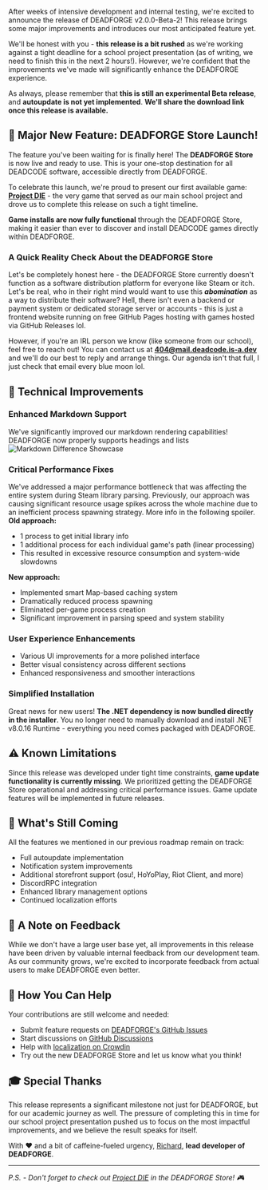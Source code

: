 After weeks of intensive development and internal testing, we're excited to announce the release of DEADFORGE v2.0.0-Beta-2! This release brings some major improvements and introduces our most anticipated feature yet.

We'll be honest with you - **this release is a bit rushed** as we're working against a tight deadline for a school project presentation (as of writing, we need to finish this in the next 2 hours!). However, we're confident that the improvements we've made will significantly enhance the DEADFORGE experience.

As always, please remember that **this is still an experimental Beta release**, and **autoupdate is not yet implemented**. **We'll share the download link once this release is available.**

## 🎉 Major New Feature: DEADFORGE Store Launch!

The feature you've been waiting for is finally here! The **DEADFORGE Store** is now live and ready to use. This is your one-stop destination for all DEADCODE software, accessible directly from DEADFORGE.

To celebrate this launch, we're proud to present our first available game: **[Project DIE](https://deadcode.is-a.dev/DEADFORGE/store/soft/die)** - the very game that served as our main school project and drove us to complete this release on such a tight timeline.

**Game installs are now fully functional** through the DEADFORGE Store, making it easier than ever to discover and install DEADCODE games directly within DEADFORGE.

### A Quick Reality Check About the DEADFORGE Store

Let's be completely honest here - the DEADFORGE Store currently doesn't function as a software distribution platform for everyone like Steam or itch. Let's be real, who in their right mind would want to use this _**abomination**_ as a way to distribute their software? Hell, there isn't even a backend or payment system or dedicated storage server or accounts - this is just a frontend website running on free GitHub Pages hosting with games hosted via GitHub Releases lol.

However, if you're an IRL person we know (like someone from our school), feel free to reach out! You can contact us at **404@mail.deadcode.is-a.dev** and we'll do our best to reply and arrange things. Our agenda isn't that full, I just check that email every blue moon lol.

## 🔧 Technical Improvements

### Enhanced Markdown Support
We've significantly improved our markdown rendering capabilities! DEADFORGE now properly supports headings and lists
![Markdown Difference Showcase](https://deadcode.is-a.dev/DeadForgeExternalData/articles/deadforge-v2-beta-release-2/markdowndiff.png)

### Critical Performance Fixes
We've addressed a major performance bottleneck that was affecting the entire system during Steam library parsing. Previously, our approach was causing significant resource usage spikes across the whole machine due to an inefficient process spawning strategy. More info in the following spoiler.
<spoiler>
**Old approach:**
- 1 process to get initial library info
- 1 additional process for each individual game's path (linear processing)
- This resulted in excessive resource consumption and system-wide slowdowns

**New approach:**
- Implemented smart Map-based caching system
- Dramatically reduced process spawning
- Eliminated per-game process creation
- Significant improvement in parsing speed and system stability
</spoiler>

### User Experience Enhancements
- Various UI improvements for a more polished interface
- Better visual consistency across different sections
- Enhanced responsiveness and smoother interactions

### Simplified Installation
Great news for new users! **The .NET dependency is now bundled directly in the installer**. You no longer need to manually download and install .NET v8.0.16 Runtime - everything you need comes packaged with DEADFORGE.

## ⚠️ Known Limitations

Since this release was developed under tight time constraints, **game update functionality is currently missing**. We prioritized getting the DEADFORGE Store operational and addressing critical performance issues. Game update features will be implemented in future releases.

## 🔮 What's Still Coming

All the features we mentioned in our previous roadmap remain on track:
- Full autoupdate implementation
- Notification system improvements
- Additional storefront support (osu!, HoYoPlay, Riot Client, and more)
- DiscordRPC integration
- Enhanced library management options
- Continued localization efforts

## 🙏 A Note on Feedback

While we don't have a large user base yet, all improvements in this release have been driven by valuable internal feedback from our development team. As our community grows, we're excited to incorporate feedback from actual users to make DEADFORGE even better.

## 🤝 How You Can Help

Your contributions are still welcome and needed:
- Submit feature requests on [DEADFORGE's GitHub Issues](https://github.com/DeadCodeGames/DeadForge/issues)
- Start discussions on [GitHub Discussions](https://github.com/DeadForgeGames/DeadForge/discussions)
- Help with [localization on Crowdin](https://crowdin.com/project/deadforge)
- Try out the new DEADFORGE Store and let us know what you think!

## 🎓 Special Thanks

This release represents a significant milestone not just for DEADFORGE, but for our academic journey as well. The pressure of completing this in time for our school project presentation pushed us to focus on the most impactful improvements, and we believe the result speaks for itself.

With ❤️ and a bit of caffeine-fueled urgency,
[Richard](https://github.com/RichardKanshen), **lead developer of DEADFORGE**.

---

_P.S. - Don't forget to check out [Project DIE](https://deadcode.is-a.dev/DEADFORGE/store/soft/die) in the DEADFORGE Store! 🎮_
